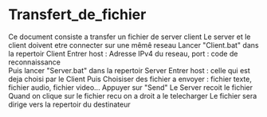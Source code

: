 # Transfert_de_fichier
Ce document consiste a transfer un fichier de server client
Le server et le client doivent etre connecter sur une mêmê reseau
Lancer "Client.bat" dans la repertoir Client
Entrer host : Adresse IPv4 du reseau, port : code de reconnaissance  
Puis lancer "Server.bat" dans la repertoir Server
Entrer host : celle qui est deja choisi par le Client
Puis Choisiser des fichier a envoyer : fichier texte, fichier audio, fichier video...
Appuyer sur "Send"
Le Server recoit le fichier
Quand on clique sur le fichier recu on a droit a le telecharger
Le fichier sera dirige vers la repertoir du destinateur
